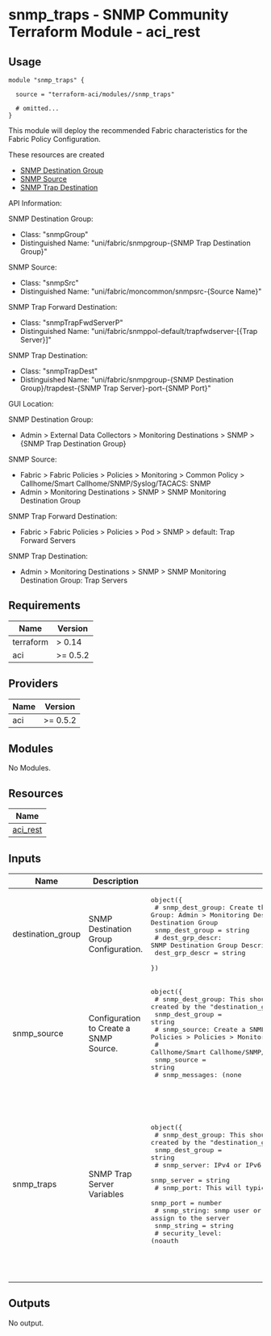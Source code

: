 # snmp_traps - SNMP Community Terraform Module - aci_rest

## Usage

```hcl
module "snmp_traps" {

  source = "terraform-aci/modules//snmp_traps"

  # omitted...
}
```

This module will deploy the recommended Fabric characteristics for the Fabric Policy Configuration.

These resources are created

* [SNMP Destination Group](https://registry.terraform.io/providers/CiscoDevNet/aci/latest/docs/resources/rest)
* [SNMP Source](https://registry.terraform.io/providers/CiscoDevNet/aci/latest/docs/resources/rest)
* [SNMP Trap Destination](https://registry.terraform.io/providers/CiscoDevNet/aci/latest/docs/resources/rest)

API Information:

SNMP Destination Group:

* Class: "snmpGroup"
* Distinguished Name: "uni/fabric/snmpgroup-{SNMP Trap Destination Group}"

SNMP Source:

* Class: "snmpSrc"
* Distinguished Name: "uni/fabric/moncommon/snmpsrc-{Source Name}"

SNMP Trap Forward Destination:

* Class: "snmpTrapFwdServerP"
* Distinguished Name: "uni/fabric/snmppol-default/trapfwdserver-[{Trap Server}]"

SNMP Trap Destination:

* Class: "snmpTrapDest"
* Distinguished Name: "uni/fabric/snmpgroup-{SNMP Destination Group}/trapdest-{SNMP Trap Server}-port-{SNMP Port}"

GUI Location:

SNMP Destination Group:

* Admin > External Data Collectors > Monitoring Destinations > SNMP > {SNMP Trap Destination Group}

SNMP Source:

* Fabric > Fabric Policies > Policies > Monitoring > Common Policy > Callhome/Smart Callhome/SNMP/Syslog/TACACS: SNMP
* Admin > Monitoring Destinations > SNMP > SNMP Monitoring Destination Group

SNMP Trap Forward Destination:

* Fabric > Fabric Policies > Policies > Pod > SNMP > default: Trap Forward Servers

SNMP Trap Destination:

* Admin > Monitoring Destinations > SNMP > SNMP Monitoring Destination Group: Trap Servers

<!-- BEGINNING OF PRE-COMMIT-TERRAFORM DOCS HOOK -->
## Requirements

| Name | Version |
|------|---------|
| terraform | > 0.14 |
| aci | >= 0.5.2 |

## Providers

| Name | Version |
|------|---------|
| aci | >= 0.5.2 |

## Modules

No Modules.

## Resources

| Name |
|------|
| [aci_rest](https://registry.terraform.io/providers/ciscodevnet/aci/0.5.2/docs/resources/rest) |

## Inputs

| Name | Description | Type | Default | Required |
|------|-------------|------|---------|:--------:|
| destination\_group | SNMP Destination Group Configuration. | <pre>object({<br>    # snmp_dest_group: Create the SNMP Destination Group: Admin > Monitoring Destinations > SNMP > SNMP Monitoring Destination Group<br>    snmp_dest_group = string<br>    # dest_grp_descr: SNMP Destination Group Description.<br>    dest_grp_descr = string<br>  })</pre> | n/a | yes |
| snmp\_source | Configuration to Create a SNMP Source. | <pre>object({<br>    # snmp_dest_group: This should have already been created by the "destination_group" configuration.<br>    snmp_dest_group = string<br>    # snmp_source: Create a SNMP Source under Fabric > Fabric Policies > Policies > Monitoring > Common Policy > <br>    #              Callhome/Smart Callhome/SNMP/Syslog/TACACS: SNMP<br>    snmp_source = string<br>    # snmp_messages: (none|all|audit|events|faults|session).  Best Practice; recommendation, 'audit,events,faults'.<br>    #                APIC default is 'all'.  Which Message Types to include with the SNMP Source.<br>    snmp_messages = string<br>  })</pre> | n/a | yes |
| snmp\_traps | SNMP Trap Server Variables | <pre>object({<br>    # snmp_dest_group: This should have already been created by the "destination_group" configuration.<br>    snmp_dest_group = string<br>    # snmp_server: IPv4 or IPv6 Address for the SNMP Server<br>    snmp_server = string<br>    # snmp_port: This will typically be 162.<br>    snmp_port = number<br>    # snmp_string: snmp user or snmp community to assign to the server<br>    snmp_string = string<br>    # security_level: (noauth|auth|priv)<br>    #                 auth - Authentication and no privacy<br>    #                 noauth - No authentication and no privacy - default for v1 and v2c<br>    #                 priv - Authentication and privacy<br>    security_level = string<br>    # snmp_version: (v1|v2c|v3).  v3 for snmp users and v1 or v2c for communities.<br>    snmp_version = string<br>    # mgmt: Either inb or oob (inb|oob)<br>    mgmt = string<br>    # epg: EPG contained within the Management Domain Specified above.  Typically "default"<br>    epg = string<br>  })</pre> | n/a | yes |

## Outputs

No output.
<!-- END OF PRE-COMMIT-TERRAFORM DOCS HOOK -->